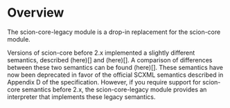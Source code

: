 # Overview

The scion-core-legacy module is a drop-in replacement for the
scion-core module.

Versions of scion-core before 2.x implemented a slightly different semantics,
described (here)[] and (here)[]. A comparison of differences between these two
semantics can be found (here)[].  These semantics have now been deprecated in favor
of the official SCXML semantics described in Appendix D of the specification.
However, if you require support for scion-core semantics before 2.x, the
scion-core-legacy module provides an interpreter that implements these legacy
semantics. 
